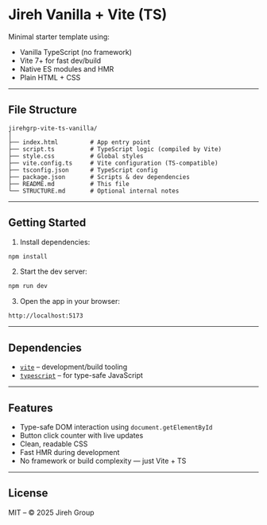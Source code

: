 # Jireh Vanilla + Vite (TS)

Minimal starter template using:

- Vanilla TypeScript (no framework)
- Vite 7+ for fast dev/build
- Native ES modules and HMR
- Plain HTML + CSS

---

## File Structure

```plaintext
jirehgrp-vite-ts-vanilla/
│
├── index.html         # App entry point
├── script.ts          # TypeScript logic (compiled by Vite)
├── style.css          # Global styles
├── vite.config.ts     # Vite configuration (TS-compatible)
├── tsconfig.json      # TypeScript config
├── package.json       # Scripts & dev dependencies
├── README.md          # This file
└── STRUCTURE.md       # Optional internal notes
```

---

## Getting Started

1. Install dependencies:

```bash
npm install
```

2. Start the dev server:

```bash
npm run dev
```

3. Open the app in your browser:

```
http://localhost:5173
```

---

## Dependencies

- [`vite`](https://vitejs.dev/) – development/build tooling
- [`typescript`](https://www.typescriptlang.org/) – for type-safe JavaScript

---

## Features

- Type-safe DOM interaction using `document.getElementById`
- Button click counter with live updates
- Clean, readable CSS
- Fast HMR during development
- No framework or build complexity — just Vite + TS

---

## License

MIT – © 2025 Jireh Group